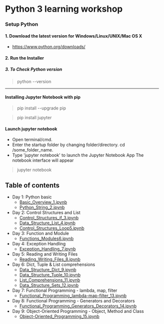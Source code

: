 # Python 3 learning workshop

### Setup Python
#### 1. Download the latest version for Windows/Linux/UNIX/Mac OS X
- https://www.python.org/downloads/
#### 2. Run the Installer

##### 3. To Check Python version
> python --version

------------------------
#### Installing Jupyter Notebook with pip
> pip install --upgrade pip

> pip install jupyter

#### Launch jupyter notebook
- Open terminal/cmd.
- Enter the startup folder by changing folder/directory. cd /some_folder_name.
- Type 'jupyter notebook' to launch the Jupyter Notebook App The notebook interface will appear
> jupyter notebook

## Table of contents
- Day 1: Python basic<br>   
  - <a href="https://github.com/neyazahmad007/python_learning_workshop/blob/master/Basic_Overview_1.ipynb" target="_blank">Basic_Overview_1.ipynb</a><br>
  - <a href="https://github.com/neyazahmad007/python_learning_workshop/blob/master/Python_String_2.ipynb" target="_blank">Python_String_2.ipynb</a>
- Day 2: Control Structures and List<br>
  - <a href="https://github.com/neyazahmad007/python_learning_workshop/blob/master/Control_Structures_if_3.ipynb" target="_blank">Control_Structures_if_3.ipynb</a>
  - <a href="https://github.com/neyazahmad007/python_learning_workshop/blob/master/Data_Structure_List_4.ipynb" target="_blank">Data_Structure_List_4.ipynb</a>
  - <a href="https://github.com/neyazahmad007/python_learning_workshop/blob/master/Control_Structures_Loop5.ipynb" target="_blank">Control_Structures_Loop5.ipynb</a>
- Day 3: Function and Module<br>
  - <a href="https://github.com/neyazahmad007/python_learning_workshop/blob/master/Functions_Modules6.ipynb" target="_blank">Functions_Modules6.ipynb</a>
- Day 4: Exception Handling<br>
  - <a href="https://github.com/neyazahmad007/python_learning_workshop/blob/master/Exception_Handling_7.ipynb" target="_blank">Exception_Handling_7.ipynb</a>
- Day 5: Reading and Writing Files<br>
  - <a href="https://github.com/neyazahmad007/python_learning_workshop/blob/master/Reading_Writing_Files_8.ipynb" target="_blank">Reading_Writing_Files_8.ipynb</a>
- Day 6: Dict, Tuple & List comprehensions<br>
  - <a href="https://github.com/neyazahmad007/python_learning_workshop/blob/master/Data_Structure_Dict_9.ipynb" target="_blank">Data_Structure_Dict_9.ipynb</a>
  - <a href="https://github.com/neyazahmad007/python_learning_workshop/blob/master/Data_Structure_Tuple_10.ipynb" target="_blank">Data_Structure_Tuple_10.ipynb</a>
  - <a href="https://github.com/neyazahmad007/python_learning_workshop/blob/master/List_Comprehensions_11.ipynb" target="_blank">List_Comprehensions_11.ipynb</a>
  - <a href="https://github.com/neyazahmad007/python_learning_workshop/blob/master/Data_Structure_Sets_12.ipynb" target="_blank">Data_Structure_Sets_12.ipynb</a>
- Day 7: Functional Programming - lambda, map, filter<br>
  - <a href="https://github.com/neyazahmad007/python_learning_workshop/blob/master/Functional_Programming_lambda-map-filter_13.ipynb" target="_blank">Functional_Programming_lambda-map-filter_13.ipynb</a>
- Day 8: Functional Programming - Generators and Decorators<br>
  - <a href="https://github.com/neyazahmad007/python_learning_workshop/blob/master/Functional_Programming_Generators_Decorators_14.ipynb" target="_blank">Functional_Programming_Generators_Decorators_14.ipynb</a>
- Day 9: Object-Oriented Programming - Object, Method and Class<br>
  - <a href="https://github.com/neyazahmad007/python_learning_workshop/blob/master/Object-Oriented_Programming_15.ipynb" target="_blank">Object-Oriented_Programming_15.ipynb</a>
